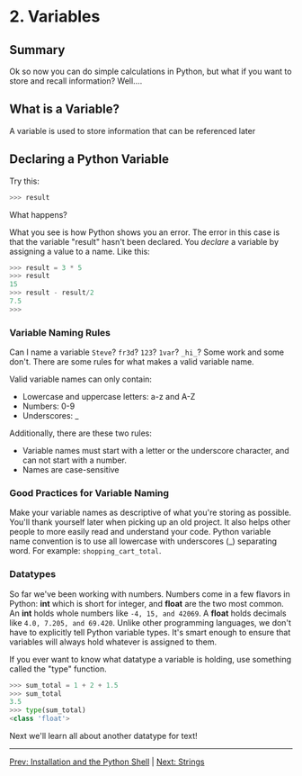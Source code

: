# 2. Variables

## Summary
Ok so now you can do simple calculations in Python, but what if you want to store and recall information? Well....

## What is a Variable?
A variable is used to store information that can be referenced later

## Declaring a Python Variable
Try this:
```python
>>> result
```
What happens?

What you see is how Python shows you an error. The error in this case is that the variable "result" hasn't been declared. You _declare_ a variable by assigning a value to a name. Like this:
```python
>>> result = 3 * 5
>>> result
15
>>> result - result/2
7.5
>>> 
```
### Variable Naming Rules
Can I name a variable `Steve`? `fr3d`? `123`? `1var`? `_hi_`? Some work and some don't. There are some rules for what makes a valid variable name.

Valid variable names can only contain:
* Lowercase and uppercase letters: a-z and A-Z
* Numbers: 0-9
* Underscores: _

Additionally, there are these two rules:
* Variable names must start with a letter or the underscore character, and can not start with a number.
* Names are case-sensitive

### Good Practices for Variable Naming
Make your variable names as descriptive of what you're storing as possible. You'll thank yourself later when picking up an old project. It also helps other people to more easily read and understand your code. Python variable name convention is to use all lowercase with underscores (_) separating word. For example: `shopping_cart_total`.

### Datatypes
So far we've been working with numbers. Numbers come in a few flavors in Python: **int** which is short for integer, and **float** are the two most common. An **int** holds whole numbers like `-4, 15, and 42069`. A **float** holds decimals like `4.0, 7.205, and 69.420`. Unlike other programming languages, we don't have to explicitly tell Python variable types. It's smart enough to ensure that variables will always hold whatever is assigned to them. 

If you ever want to know what datatype a variable is holding, use something called the "type" function. 
```python
>>> sum_total = 1 + 2 + 1.5
>>> sum_total
3.5
>>> type(sum_total)
<class 'float'>
```
Next we'll learn all about another datatype for text!

---
[Prev: Installation and the Python Shell](<1-Installation and the Python shell.md>)   |   [Next: Strings](<3-Strings.md>)